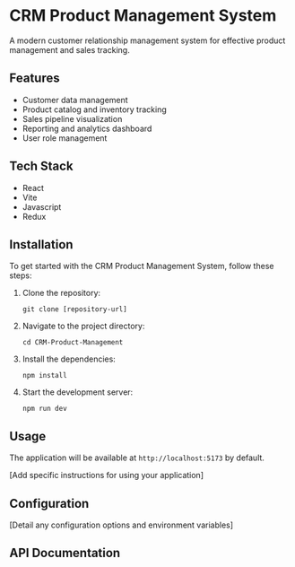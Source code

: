 # CRM Product Management System

A modern customer relationship management system for effective product management and sales tracking.

## Features

- Customer data management
- Product catalog and inventory tracking
- Sales pipeline visualization
- Reporting and analytics dashboard
- User role management

## Tech Stack

- React 
- Vite
- Javascript
- Redux 

## Installation

To get started with the CRM Product Management System, follow these steps:

1. Clone the repository:
   ```
   git clone [repository-url]
   ```

2. Navigate to the project directory:
   ```
   cd CRM-Product-Management
   ```

3. Install the dependencies:
   ```
   npm install
   ```

4. Start the development server:
   ```
   npm run dev
   ```

## Usage

The application will be available at `http://localhost:5173` by default.

[Add specific instructions for using your application]

## Configuration

[Detail any configuration options and environment variables]

## API Documentation


